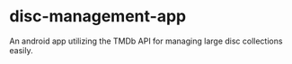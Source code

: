 # disc-management-app
An android app utilizing the TMDb API for managing large disc collections easily.
